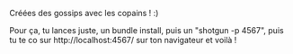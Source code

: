 Créées des gossips avec les copains ! :) 

Pour ça, tu lances juste, un bundle install, puis un "shotgun -p 4567", puis tu te co sur http://localhost:4567/ sur ton navigateur et voilà !